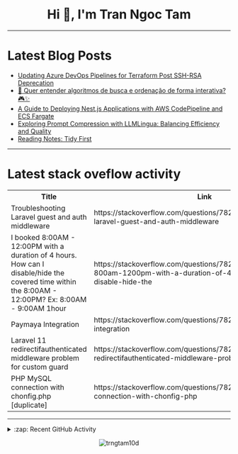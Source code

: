 <h1 align="center">Hi 👋, I'm Tran Ngoc Tam</h1>

---

# Latest Blog Posts 
<!-- BLOG-POST-LIST:START -->
- [Updating Azure DevOps Pipelines for Terraform Post SSH-RSA Deprecation](https://dev.to/gtrekter/updating-azure-devops-pipelines-for-terraform-post-ssh-rsa-deprecation-4270)
- [🤔 Quer entender algoritmos de busca e ordenação de forma interativa? 🎮✨](https://dev.to/edilsonrogeriocuambe/quer-entender-algoritmos-de-busca-e-ordenacao-de-forma-interativa-4cj4)
- [A Guide to Deploying Nest.js Applications with AWS CodePipeline and ECS Fargate](https://dev.to/dkmostafa/a-guide-to-deploying-nestjs-applications-with-aws-codepipeline-and-ecs-fargate-20fe)
- [Exploring Prompt Compression with LLMLingua: Balancing Efficiency and Quality](https://dev.to/shannonlal/exploring-prompt-compression-with-llmlingua-balancing-efficiency-and-quality-1mbd)
- [Reading Notes: Tidy First](https://dev.to/hackergem/reading-notes-tidy-first-34oi)
<!-- BLOG-POST-LIST:END -->

---

# Latest stack oveflow activity
<table>
  <tr><th>Title</th><th>Link</th></tr>
  <!-- STACKOVERFLOW:START --><tr><td>Troubleshooting Laravel guest and auth middleware</td><td>https://stackoverflow.com/questions/78277694/troubleshooting-laravel-guest-and-auth-middleware</td></tr><tr><td>I booked 8:00AM - 12:00PM with a duration of 4 hours. How can I disable/hide the covered time within the 8:00AM - 12:00PM? Ex: 8:00AM - 9:00AM 1hour</td><td>https://stackoverflow.com/questions/78277529/i-booked-800am-1200pm-with-a-duration-of-4-hours-how-can-i-disable-hide-the</td></tr><tr><td>Paymaya Integration</td><td>https://stackoverflow.com/questions/78277441/paymaya-integration</td></tr><tr><td>Laravel 11 redirectifauthenticated middleware problem for custom guard</td><td>https://stackoverflow.com/questions/78277431/laravel-11-redirectifauthenticated-middleware-problem-for-custom-guard</td></tr><tr><td>PHP MySQL connection with chonfig.php [duplicate]</td><td>https://stackoverflow.com/questions/78277233/php-mysql-connection-with-chonfig-php</td></tr><!-- STACKOVERFLOW:END -->
</table>

---

<details>
  <summary>:zap: Recent GitHub Activity</summary>
  
<!--START_SECTION:activity-->
1. 💪 Opened PR [#1](https://github.com/tam-internship21/lv-web-car-rental/pull/1) in [tam-internship21/lv-web-car-rental](https://github.com/tam-internship21/lv-web-car-rental)
2. 💪 Opened PR [#59](https://github.com/trngtam10d/trngtam10d.github.io/pull/59) in [trngtam10d/trngtam10d.github.io](https://github.com/trngtam10d/trngtam10d.github.io)
3. 💪 Opened PR [#58](https://github.com/trngtam10d/trngtam10d.github.io/pull/58) in [trngtam10d/trngtam10d.github.io](https://github.com/trngtam10d/trngtam10d.github.io)
4. 💪 Opened PR [#57](https://github.com/trngtam10d/trngtam10d.github.io/pull/57) in [trngtam10d/trngtam10d.github.io](https://github.com/trngtam10d/trngtam10d.github.io)
5. 💪 Opened PR [#56](https://github.com/trngtam10d/trngtam10d.github.io/pull/56) in [trngtam10d/trngtam10d.github.io](https://github.com/trngtam10d/trngtam10d.github.io)
<!--END_SECTION:activity-->

</details>

<p align="center"><img align="center" src="https://github-readme-streak-stats.herokuapp.com/?user=trngtam10d&" alt="trngtam10d" /></p>
